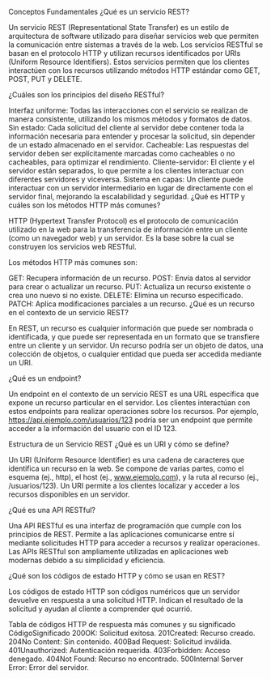 Conceptos Fundamentales
¿Qué es un servicio REST?

Un servicio REST (Representational State Transfer) es un estilo de arquitectura de software utilizado para diseñar servicios web que permiten la comunicación entre sistemas a través de la web. Los servicios RESTful se basan en el protocolo HTTP y utilizan recursos identificados por URIs (Uniform Resource Identifiers). Estos servicios permiten que los clientes interactúen con los recursos utilizando métodos HTTP estándar como GET, POST, PUT y DELETE.

¿Cuáles son los principios del diseño RESTful?

Interfaz uniforme: Todas las interacciones con el servicio se realizan de manera consistente, utilizando los mismos métodos y formatos de datos.
Sin estado: Cada solicitud del cliente al servidor debe contener toda la información necesaria para entender y procesar la solicitud, sin depender de un estado almacenado en el servidor.
Cacheable: Las respuestas del servidor deben ser explícitamente marcadas como cacheables o no cacheables, para optimizar el rendimiento.
Cliente-servidor: El cliente y el servidor están separados, lo que permite a los clientes interactuar con diferentes servidores y viceversa.
Sistema en capas: Un cliente puede interactuar con un servidor intermediario en lugar de directamente con el servidor final, mejorando la escalabilidad y seguridad.
¿Qué es HTTP y cuáles son los métodos HTTP más comunes?

HTTP (Hypertext Transfer Protocol) es el protocolo de comunicación utilizado en la web para la transferencia de información entre un cliente (como un navegador web) y un servidor. Es la base sobre la cual se construyen los servicios web RESTful.

Los métodos HTTP más comunes son:

GET: Recupera información de un recurso.
POST: Envía datos al servidor para crear o actualizar un recurso.
PUT: Actualiza un recurso existente o crea uno nuevo si no existe.
DELETE: Elimina un recurso especificado.
PATCH: Aplica modificaciones parciales a un recurso.
¿Qué es un recurso en el contexto de un servicio REST?

En REST, un recurso es cualquier información que puede ser nombrada o identificada, y que puede ser representada en un formato que se transfiere entre un cliente y un servidor. Un recurso podría ser un objeto de datos, una colección de objetos, o cualquier entidad que pueda ser accedida mediante un URI.

¿Qué es un endpoint?

Un endpoint en el contexto de un servicio REST es una URL específica que expone un recurso particular en el servidor. Los clientes interactúan con estos endpoints para realizar operaciones sobre los recursos. Por ejemplo, https://api.ejemplo.com/usuarios/123 podría ser un endpoint que permite acceder a la información del usuario con el ID 123.

Estructura de un Servicio REST
¿Qué es un URI y cómo se define?

Un URI (Uniform Resource Identifier) es una cadena de caracteres que identifica un recurso en la web. Se compone de varias partes, como el esquema (ej., http), el host (ej., www.ejemplo.com), y la ruta al recurso (ej., /usuarios/123). Un URI permite a los clientes localizar y acceder a los recursos disponibles en un servidor.

¿Qué es una API RESTful?

Una API RESTful es una interfaz de programación que cumple con los principios de REST. Permite a las aplicaciones comunicarse entre sí mediante solicitudes HTTP para acceder a recursos y realizar operaciones. Las APIs RESTful son ampliamente utilizadas en aplicaciones web modernas debido a su simplicidad y eficiencia.

¿Qué son los códigos de estado HTTP y cómo se usan en REST?

Los códigos de estado HTTP son códigos numéricos que un servidor devuelve en respuesta a una solicitud HTTP. Indican el resultado de la solicitud y ayudan al cliente a comprender qué ocurrió.

Tabla de códigos HTTP de respuesta más comunes y su significado
CódigoSignificado
200OK: Solicitud exitosa.
201Created: Recurso creado.
204No Content: Sin contenido.
400Bad Request: Solicitud inválida.
401Unauthorized: Autenticación requerida.
403Forbidden: Acceso denegado.
404Not Found: Recurso no encontrado.
500Internal Server Error: Error del servidor.
